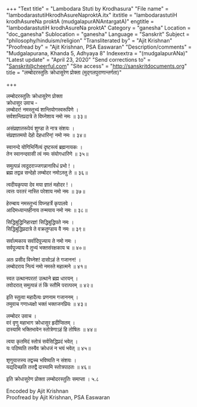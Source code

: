 +++
"Text title" = "Lambodara Stuti by Krodhasura"
"File name" = "lambodarastutiHkrodhAsureNaproktA.itx"
itxtitle = "lambodarastutiH krodhAsureNa proktA (mudgalapurANAntargatA)"
engtitle = "lambodarastutiH krodhAsureNa proktA"
Category = "ganesha"
Location = "doc_ganesha"
Sublocation = "ganesha"
Language = "Sanskrit"
Subject = "philosophy/hinduism/religion"
"Transliterated by" = "Ajit Krishnan"
"Proofread by" = "Ajit Krishnan, PSA Easwaran"
"Description/comments" = "Mudgalapurana, Khanda 5, Adhyaya 8"
Indexextra = "(mudgalapurANa)"
"Latest update" = "April 23, 2020"
"Send corrections to" = "Sanskrit@cheerful.com"
"Site access" = "http://sanskritdocuments.org"
title = "लम्बोदरस्तुतिः क्रोधासुरेण प्रोक्ता (मुद्गलपुराणान्तर्गता)"

+++
  
 लम्बोदरस्तुतिः क्रोधासुरेण प्रोक्ता   
क्रोधासुर उवाच -  
लम्बोदर! नमस्तुभ्यं शान्तियोगस्वरूपिणे ।  
सर्वशान्तिप्रदात्रे ते विघ्नेशाय नमो नमः ॥ ३३॥  
  
असंप्रज्ञातरूपेयं शुण्डा ते नात्र संशयः ।  
संप्रज्ञातमयो देहो देहधारिन्! नमो नमः ॥ ३४॥  
  
स्वानन्दे योगिभिर्नित्यं दृष्टस्त्वं ब्रह्मनायकः ।  
तेन स्वानन्दवासी त्वं नमः संयोगधारिणे ॥ ३५॥  
  
समुत्पन्नं त्वदुदराज्जगन्नानाविधं प्रभो ! ।  
ब्रह्म तद्वन्न सन्देहो लम्बोदर नमोऽस्तु ते ॥ ३६॥  
  
त्वदीयकृपया देव मया ज्ञातं महोदर ! ।  
त्वत्तः परतरं नास्ति परेशाय नमो नमः ॥ ३७॥  
  
हेरम्बाय नमस्तुभ्यं विघ्नहर्त्रे कृपालवे ।  
आदिमध्यान्तहीनाय तन्मयाय नमो नमः ॥ ३८॥  
  
सिद्धिबुद्धिनिहारज्ञ! सिद्धिबुद्धिपते नमः ।  
सिद्धिबुद्धिप्रदात्रे ते वक्रतुण्डाय वै नमः ॥ ३९॥  
  
सर्वात्मकाय सर्वादिपूज्याय ते नमो नमः ।  
सर्वपूज्याय वै तुभ्यं भक्तसंरक्षकाय च ॥ ४०॥  
  
अतः प्रसीद विघ्नेश! दासोऽहं ते गजानन! ।  
लम्बोदराय नित्यं नमो नमस्ते महात्मने ॥ ४१॥  
  
स्वत उत्थानपरत! उत्थाने ब्रह्म धारयन् ।  
तवोदरात् समुत्पन्नं तं किं स्तौमि परात्परम् ॥ ४२॥  
  
इति स्तुत्वा महादैत्यः प्रणनाम गजाननम् ।  
तमुवाच गणाध्यक्षो भक्तं भक्तजनप्रियः ॥ ४३॥  
  
लम्बोदर उवाच ।  
वरं वृणु महाभाग क्रोधासुर हृदीप्सितम् ।  
दास्यामि भक्तिभावेन स्तोत्रेणाऽहं हि तोषितः ॥ ४४॥  
  
त्वया कृतमिदं स्तोत्रं सर्वसिद्धिप्रदं भवेत् ।  
यः पठिष्यति तस्यैव क्रोधजं न भयं भवेत् ॥ ४५॥  
  
शृणुयात्तस्य तद्वच्च भविष्यति न संशयः ।  
यद्यदिच्छति तत्तद्वै दास्यामि स्तोत्रपाठतः ॥ ४६॥  
  
इति क्रोधासुरेण प्रोक्ता लम्बोदरस्तुतिः समाप्ता । ५.८  
  
  
Encoded by Ajit Krishnan  
Proofread by Ajit Krishnan, PSA Easwaran  
  
